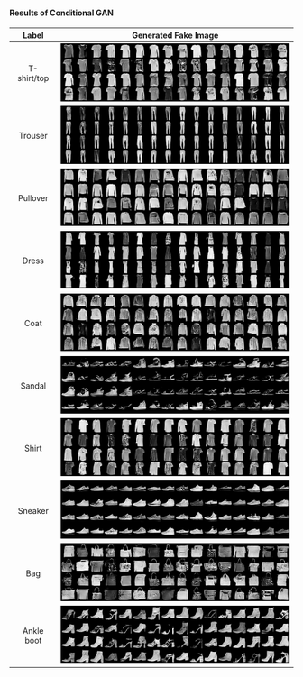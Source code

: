 #### Results of Conditional GAN
Label | Generated Fake Image
:----:|:-----:
T-shirt/top | ![](assets/fake_50_0.png)
Trouser | ![](assets/fake_50_1.png)
Pullover | ![](assets/fake_50_2.png)
Dress | ![](assets/fake_50_3.png)
Coat | ![](assets/fake_50_4.png)
Sandal | ![](assets/fake_50_5.png)
Shirt | ![](assets/fake_50_6.png)
Sneaker | ![](assets/fake_50_7.png)
Bag | ![](assets/fake_50_8.png)
Ankle boot | ![](assets/fake_50_9.png)
